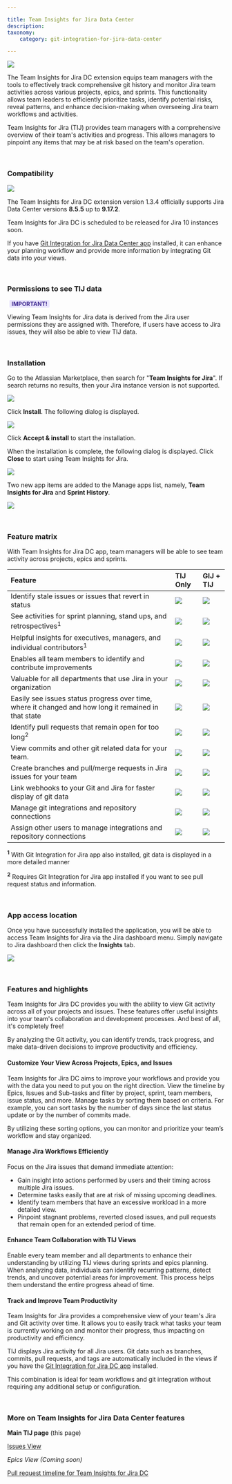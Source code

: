 ```yaml
---

title: Team Insights for Jira Data Center
description:
taxonomy:
    category: git-integration-for-jira-data-center

---
```


![](/wp-content/uploads/tij-datacenter-issues-view-start.png)

The Team Insights for Jira DC extension equips team managers with the tools to effectively track comprehensive git history and monitor Jira team activities across various projects, epics, and sprints. This functionality allows team leaders to efficiently prioritize tasks, identify potential risks, reveal patterns, and enhance decision-making when overseeing Jira team workflows and activities.

Team Insights for Jira (TIJ) provides team managers with a comprehensive overview of their team's activities and progress. This allows managers to pinpoint any items that may be at risk based on the team's operation.

&nbsp;

### Compatibility

![](/wp-content/uploads/tij-datacenter-marketplace-listing-view.png)

The Team Insights for Jira DC extension version 1.3.4 officially supports Jira Data Center versions **8.5.5** up to **9.17.2**.

Team Insights for Jira DC is scheduled to be released for Jira 10 instances soon.

<div class="bbb-callout bbb--tip">
    <div class="irow">
    <div class="ilogobox">
        <span class="logoimg"></span>
    </div>
    <div class="imsgbox">
        If you have <a href='https://marketplace.atlassian.com/apps/4984/git-integration-for-jira-azure-devops-github-gitlab?tab=overview&hosting=datacenter'>Git Integration for Jira Data Center app</a> installed, it can enhance your planning workflow and provide more information by integrating Git data into your views.
    </div>
    </div>
</div>

&nbsp;

### Permissions to see TIJ data

<b style='background-color:#EAE5FE; padding:1px 5px; color:#412C92; border-radius:3px; margin: 0 5px; font-size: small;'>IMPORTANT!</b>

Viewing Team Insights for Jira data is derived from the Jira user permissions they are assigned with. Therefore, if users have access to Jira issues, they will also be able to view TIJ data.

&nbsp;

### Installation

Go to the Atlassian Marketplace, then search for "**Team Insights for Jira**". If search returns no results, then your Jira instance version is not supported.

![](/wp-content/uploads/tij-datacenter-installation-marketplace.png)

Click **Install**. The following dialog is displayed.

![](/wp-content/uploads/tij-datacenter-installation-accept-and-install.png)

Click **Accept & install** to start the installation.

When the installation is complete, the following dialog is displayed. Click **Close** to start using Team Insights for Jira.

![](/wp-content/uploads/tij-datacenter-installation-ready.png)

Two new app items are added to the Manage apps list, namely, **Team Insights for Jira** and **Sprint History**.

![](/wp-content/uploads/tij-datacenter-manage-apps-installed-apps.png)

&nbsp;

### Feature matrix

With Team Insights for Jira DC app, team managers will be able to see team activity across projects, epics and sprints.

| Feature   | TIJ Only  | GIJ + TIJ |
|:----------|:----------|:----------|
| Identify stale issues or issues that revert in status | ![](/wp-content/uploads/gij-matrix-open-check-green.png) | ![](/wp-content/uploads/gij-matrix-open-check-green.png) |
| See activities for sprint planning, stand ups, and retrospectives<sup>1</sup> | ![](/wp-content/uploads/gij-matrix-open-check-green.png) | ![](/wp-content/uploads/gij-matrix-open-check-green.png) |
| Helpful insights for executives, managers, and individual contributors<sup>1</sup> | ![](/wp-content/uploads/gij-matrix-open-check-green.png) | ![](/wp-content/uploads/gij-matrix-open-check-green.png) |
| Enables all team members to identify and contribute improvements | ![](/wp-content/uploads/gij-matrix-open-check-green.png) | ![](/wp-content/uploads/gij-matrix-open-check-green.png) |
| Valuable for all departments that use Jira in your organization | ![](/wp-content/uploads/gij-matrix-open-check-green.png) | ![](/wp-content/uploads/gij-matrix-open-check-green.png) |
| Easily see issues status progress over time, where it changed and how long it remained in that state | ![](/wp-content/uploads/gij-matrix-open-check-green.png) | ![](/wp-content/uploads/gij-matrix-open-check-green.png) |
| Identify pull requests that remain open for too long<sup>2</sup> | ![](/wp-content/uploads/gij-matrix-open-not-red.png) | ![](/wp-content/uploads/gij-matrix-open-check-green.png) |
| View commits and other git related data for your team. | ![](/wp-content/uploads/gij-matrix-open-not-red.png) | ![](/wp-content/uploads/gij-matrix-open-check-green.png) |
| Create branches and pull/merge requests in Jira issues for your team | ![](/wp-content/uploads/gij-matrix-open-not-red.png) | ![](/wp-content/uploads/gij-matrix-open-check-green.png) |
| Link webhooks to your Git and Jira for faster display of git data | ![](/wp-content/uploads/gij-matrix-open-not-red.png) | ![](/wp-content/uploads/gij-matrix-open-check-green.png) |
| Manage git integrations and repository connections | ![](/wp-content/uploads/gij-matrix-open-not-red.png) | ![](/wp-content/uploads/gij-matrix-open-check-green.png) |
| Assign other users to manage integrations and repository connections | ![](/wp-content/uploads/gij-matrix-open-not-red.png) | ![](/wp-content/uploads/gij-matrix-open-check-green.png) |

<b><sup>1</sup></b> With Git Integration for Jira app also installed, git data is displayed in a more detailed manner

<b><sup>2</sup></b> Requires Git Integration for Jira app installed if you want to see pull request status and information.

&nbsp;

### App access location

Once you have successfully installed the application, you will be able to access Team Insights for Jira via the Jira dashboard menu. Simply navigate to Jira dashboard then click the **Insights** tab.

![](/wp-content/uploads/tij-datacenter-menu-access-location.png)

&nbsp;

### Features and highlights

Team Insights for Jira DC provides you with the ability to view Git activity across all of your projects and issues. These features offer useful insights into your team's collaboration and development processes. And best of all, it's completely free!

<div class="bbb-callout bbb--info">
    <div class="irow">
    <div class="ilogobox">
        <span class="logoimg"></span>
    </div>
    <div class="imsgbox">
        By analyzing the Git activity, you can identify trends, track progress, and make data-driven decisions to improve productivity and efficiency.
    </div>
    </div>
</div>

#### Customize Your View Across Projects, Epics, and Issues

Team Insights for Jira DC aims to improve your workflows and provide you with the data you need to put you on the right direction. View the timeline by Epics, Issues and Sub-tasks and filter by project, sprint, team members, issue status, and more. Manage tasks by sorting them based on criteria. For example, you can sort tasks by the number of days since the last status update or by the number of commits made.

<div class="bbb-callout bbb--info">
    <div class="irow">
    <div class="ilogobox">
        <span class="logoimg"></span>
    </div>
    <div class="imsgbox">
        By utilizing these sorting options, you can monitor and prioritize your team’s workflow and stay organized.
    </div>
    </div>
</div>

#### Manage Jira Workflows Efficiently

Focus on the Jira issues that demand immediate attention:

*   Gain insight into actions performed by users and their timing across multiple Jira issues.
*   Determine tasks easily that are at risk of missing upcoming deadlines.
*   Identify team members that have an excessive workload in a more detailed view.
*   Pinpoint stagnant problems, reverted closed issues, and pull requests that remain open for an extended period of time.

#### Enhance Team Collaboration with TIJ Views

Enable every team member and all departments to enhance their understanding by utilizing TIJ views during sprints and epics planning. When analyzing data, individuals can identify recurring patterns, detect trends, and uncover potential areas for improvement. This process helps them understand the entire progress ahead of time.

#### Track and Improve Team Productivity

Team Insights for Jira provides a comprehensive view of your team's Jira and Git activity over time. It allows you to easily track what tasks your team is currently working on and monitor their progress, thus impacting on productivity and efficiency.

TIJ displays Jira activity for all Jira users. Git data such as branches, commits, pull requests, and tags are automatically included in the views if you have the [Git Integration for Jira DC app](https://www.gitkraken.com/git-integration-for-jira) installed.

<div class="bbb-callout bbb--info">
    <div class="irow">
    <div class="ilogobox">
        <span class="logoimg"></span>
    </div>
    <div class="imsgbox">
        This combination is ideal for team workflows and git integration without requiring any additional setup or configuration.
    </div>
    </div>
</div>

&nbsp;

### More on Team Insights for Jira Data Center features

**Main TIJ page** (this page)

[Issues View](/git-integration-for-jira-data-center/Team-insights-for-jira-datacenter-issues-view-gij-self-managed)

_Epics View (Coming soon)_

[Pull request timeline for Team Insights for Jira DC](/git-integration-for-jira-data-center/Team-insights-for-jira-datacenter-pullreq-timeline-gij-self-managed)

